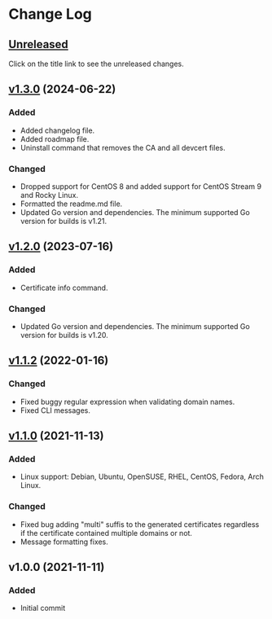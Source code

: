 # Change Log

## [Unreleased](https://github.com/primalskill/project-template-go-http/compare/v1.3.0...HEAD)

Click on the title link to see the unreleased changes.

## [v1.3.0](https://github.com/primalskill/devcert/compare/v1.2.0...v1.3.0) (2024-06-22)

### Added

- Added changelog file.
- Added roadmap file.
- Uninstall command that removes the CA and all devcert files.

### Changed

- Dropped support for CentOS 8 and added support for CentOS Stream 9 and Rocky Linux.
- Formatted the readme.md file.
- Updated Go version and dependencies. The minimum supported Go version for builds is v1.21.

## [v1.2.0](https://github.com/primalskill/devcert/compare/v1.1.2...v1.2.0) (2023-07-16)

### Added

- Certificate info command.

### Changed

- Updated Go version and dependencies. The minimum supported Go version for builds is v1.20.

## [v1.1.2](https://github.com/primalskill/devcert/compare/v1.1.0...v1.1.2) (2022-01-16)

### Changed

- Fixed buggy regular expression when validating domain names.
- Fixed CLI messages.

## [v1.1.0](https://github.com/primalskill/devcert/compare/v1.0.0...v1.1.0) (2021-11-13)

### Added

- Linux support: Debian, Ubuntu, OpenSUSE, RHEL, CentOS, Fedora, Arch Linux.

### Changed

- Fixed bug adding "multi" suffis to the generated certificates regardless if the certificate contained multiple domains or not.
- Message formatting fixes.

## v1.0.0 (2021-11-11)

### Added

- Initial commit
